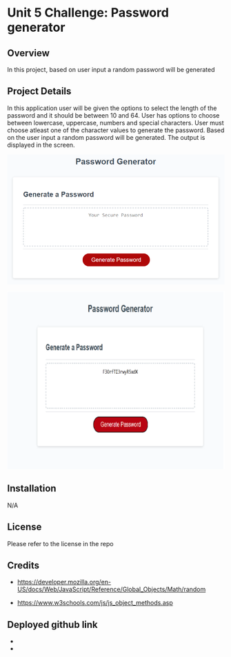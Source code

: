 # Unit 5 Challenge: Password generator

## Overview

In this project, based on user input a random password will be generated

## Project Details
In this application user will be given the options to select the length of the password and it should be between 10 and 64. User has options to choose between lowercase, uppercase, numbers and special characters. User must choose atleast one of the character values to generate the password.
Based on the user input a random password will be generated. The output is displayed in the screen. 

![password generator demo](./05-javascript-challenge-demo.png)

![password generator output](./output.png)

## Installation

N/A

## License

Please refer to the license in the repo

## Credits

* https://developer.mozilla.org/en-US/docs/Web/JavaScript/Reference/Global_Objects/Math/random

* https://www.w3schools.com/js/js_object_methods.asp

## Deployed github link

* 

* 
